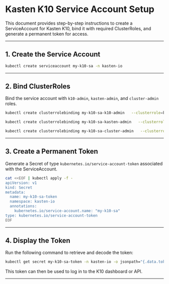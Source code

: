 # Kasten K10 Service Account Setup

This document provides step-by-step instructions to create a ServiceAccount for Kasten K10, 
bind it with required ClusterRoles, and generate a permanent token for access.

---

## 1. Create the Service Account

```bash
kubectl create serviceaccount my-k10-sa -n kasten-io
```

---

## 2. Bind ClusterRoles

Bind the service account with `k10-admin`, `kasten-admin`, and `cluster-admin` roles.

```bash
kubectl create clusterrolebinding my-k10-sa-k10-admin   --clusterrole=k10-admin   --serviceaccount=kasten-io:my-k10-sa

kubectl create clusterrolebinding my-k10-sa-kasten-admin   --clusterrole=kasten-admin   --serviceaccount=kasten-io:my-k10-sa

kubectl create clusterrolebinding my-k10-sa-cluster-admin   --clusterrole=cluster-admin   --serviceaccount=kasten-io:my-k10-sa
```

---

## 3. Create a Permanent Token

Generate a Secret of type `kubernetes.io/service-account-token` associated with the ServiceAccount.

```bash
cat <<EOF | kubectl apply -f -
apiVersion: v1
kind: Secret
metadata:
  name: my-k10-sa-token
  namespace: kasten-io
  annotations:
    kubernetes.io/service-account.name: "my-k10-sa"
type: kubernetes.io/service-account-token
EOF
```

---

## 4. Display the Token

Run the following command to retrieve and decode the token:

```bash
kubectl get secret my-k10-sa-token -n kasten-io -o jsonpath="{.data.token}" | base64 --decode
```

This token can then be used to log in to the K10 dashboard or API.

---
